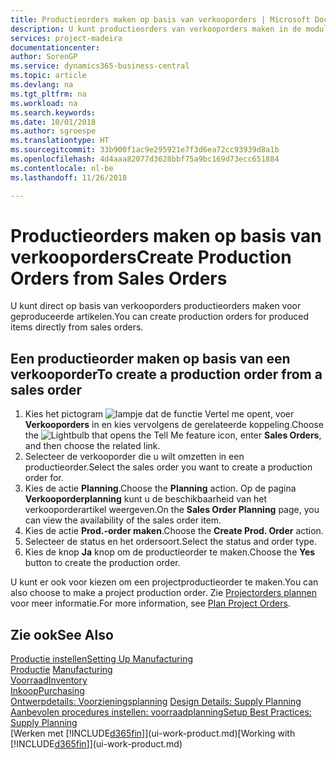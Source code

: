 ```yaml
---
title: Productieorders maken op basis van verkooporders | Microsoft Docs
description: U kunt productieorders van verkooporders maken in de module Verkoop & Marketing.
services: project-madeira
documentationcenter: 
author: SorenGP
ms.service: dynamics365-business-central
ms.topic: article
ms.devlang: na
ms.tgt_pltfrm: na
ms.workload: na
ms.search.keywords: 
ms.date: 10/01/2018
ms.author: sgroespe
ms.translationtype: HT
ms.sourcegitcommit: 33b900f1ac9e295921e7f3d6ea72cc93939d8a1b
ms.openlocfilehash: 4d4aaa82077d3628bbf75a9bc169d73ecc651884
ms.contentlocale: nl-be
ms.lasthandoff: 11/26/2018

---
```

# <a name="create-production-orders-from-sales-orders"></a><span data-ttu-id="afb76-103">Productieorders maken op basis van verkooporders</span><span class="sxs-lookup"><span data-stu-id="afb76-103">Create Production Orders from Sales Orders</span></span>
<span data-ttu-id="afb76-104">U kunt direct op basis van verkooporders productieorders maken voor geproduceerde artikelen.</span><span class="sxs-lookup"><span data-stu-id="afb76-104">You can create production orders for produced items directly from sales orders.</span></span>  

## <a name="to-create-a-production-order-from-a-sales-order"></a><span data-ttu-id="afb76-105">Een productieorder maken op basis van een verkooporder</span><span class="sxs-lookup"><span data-stu-id="afb76-105">To create a production order from a sales order</span></span>  

1.  <span data-ttu-id="afb76-106">Kies het pictogram ![lampje dat de functie Vertel me opent](media/ui-search/search_small.png "Vertel me wat u wilt doen"), voer **Verkooporders** in en kies vervolgens de gerelateerde koppeling.</span><span class="sxs-lookup"><span data-stu-id="afb76-106">Choose the ![Lightbulb that opens the Tell Me feature](media/ui-search/search_small.png "Tell me what you want to do") icon, enter **Sales Orders**, and then choose the related link.</span></span>  
2.  <span data-ttu-id="afb76-107">Selecteer de verkooporder die u wilt omzetten in een productieorder.</span><span class="sxs-lookup"><span data-stu-id="afb76-107">Select the sales order you want to create a production order for.</span></span>  
3.  <span data-ttu-id="afb76-108">Kies de actie **Planning**.</span><span class="sxs-lookup"><span data-stu-id="afb76-108">Choose the **Planning** action.</span></span> <span data-ttu-id="afb76-109">Op de pagina **Verkooporderplanning** kunt u de beschikbaarheid van het verkooporderartikel weergeven.</span><span class="sxs-lookup"><span data-stu-id="afb76-109">On the **Sales Order Planning** page, you can view the availability of the sales order item.</span></span>  
4.  <span data-ttu-id="afb76-110">Kies de actie **Prod.-order maken**.</span><span class="sxs-lookup"><span data-stu-id="afb76-110">Choose the **Create Prod. Order** action.</span></span>  
5.  <span data-ttu-id="afb76-111">Selecteer de status en het ordersoort.</span><span class="sxs-lookup"><span data-stu-id="afb76-111">Select the status and order type.</span></span>  
6.  <span data-ttu-id="afb76-112">Kies de knop **Ja** knop om de productieorder te maken.</span><span class="sxs-lookup"><span data-stu-id="afb76-112">Choose the **Yes** button to create the production order.</span></span>

<span data-ttu-id="afb76-113">U kunt er ook voor kiezen om een projectproductieorder te maken.</span><span class="sxs-lookup"><span data-stu-id="afb76-113">You can also choose to make a project production order.</span></span> <span data-ttu-id="afb76-114">Zie [Projectorders plannen](production-how-to-plan-project-orders.md) voor meer informatie.</span><span class="sxs-lookup"><span data-stu-id="afb76-114">For more information, see [Plan Project Orders](production-how-to-plan-project-orders.md).</span></span>   

## <a name="see-also"></a><span data-ttu-id="afb76-115">Zie ook</span><span class="sxs-lookup"><span data-stu-id="afb76-115">See Also</span></span>  
[<span data-ttu-id="afb76-116">Productie instellen</span><span class="sxs-lookup"><span data-stu-id="afb76-116">Setting Up Manufacturing</span></span>](production-configure-production-processes.md)  
<span data-ttu-id="afb76-117">[Productie](production-manage-manufacturing.md)  </span><span class="sxs-lookup"><span data-stu-id="afb76-117">[Manufacturing](production-manage-manufacturing.md)  </span></span>  
[<span data-ttu-id="afb76-118">Voorraad</span><span class="sxs-lookup"><span data-stu-id="afb76-118">Inventory</span></span>](inventory-manage-inventory.md)  
[<span data-ttu-id="afb76-119">Inkoop</span><span class="sxs-lookup"><span data-stu-id="afb76-119">Purchasing</span></span>](purchasing-manage-purchasing.md)  
<span data-ttu-id="afb76-120">[Ontwerpdetails: Voorzieningsplanning](design-details-supply-planning.md) </span><span class="sxs-lookup"><span data-stu-id="afb76-120">[Design Details: Supply Planning](design-details-supply-planning.md) </span></span>  
[<span data-ttu-id="afb76-121">Aanbevolen procedures instellen: voorraadplanning</span><span class="sxs-lookup"><span data-stu-id="afb76-121">Setup Best Practices: Supply Planning</span></span>](setup-best-practices-supply-planning.md)  
<span data-ttu-id="afb76-122">[Werken met [!INCLUDE[d365fin](includes/d365fin_md.md)]](ui-work-product.md)</span><span class="sxs-lookup"><span data-stu-id="afb76-122">[Working with [!INCLUDE[d365fin](includes/d365fin_md.md)]](ui-work-product.md)</span></span>

